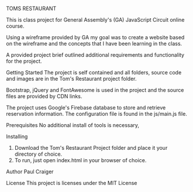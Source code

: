 TOMS RESTAURANT

This is class project for General Assembly's (GA) JavaScript Circuit online course.

Using a wireframe provided by GA my goal was to create a website based on the wireframe and
the concepts that I have been learning in the class.

A provided project brief outlined additional requirements and functionality for the project.

Getting Started
The project is self contained and all folders, source code and images are in the Tom's Restaurant project folder.

Bootstrap, jQuery and FontAwesome is used in the project and the source files are provided by CDN links.

The project uses Google's Firebase database to store and retrieve reservation information.  The configuration
file is found in the js/main.js file.

Prerequisites
No additional install of tools is necessary,

Installing
1) Download the Tom's Restaurant Project folder and place it your directory of choice. 
2) To run, just open index.html in your browser of choice.

Author
Paul Craiger

License
This project is licenses under the MIT License 